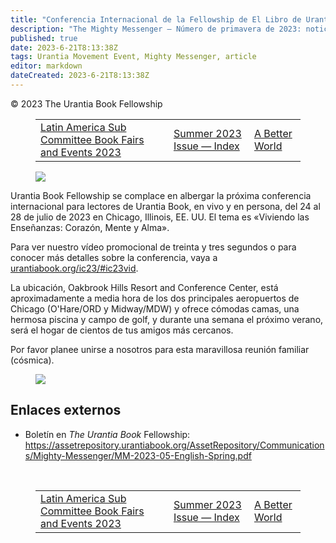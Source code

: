 ```yaml
---
title: "Conferencia Internacional de la Fellowship de El Libro de Urantia 2023 (IC23)"
description: "The Mighty Messenger — Número de primavera de 2023: noticias y opiniones para los lectores de El Libro de Urantia"
published: true
date: 2023-6-21T8:13:38Z
tags: Urantia Movement Event, Mighty Messenger, article
editor: markdown
dateCreated: 2023-6-21T8:13:38Z
---
```


<p class="v-card v-sheet theme--light grey lighten-3 px-2">© 2023 The Urantia Book Fellowship</p>
<figure class="table chapter-navigator">
  <table>
    <tbody>
      <tr>
        <td>
        <a href="/es/article/Latin_America_Sub_Committee_Book_Fairs_Events_2023">
          <span class="mdi mdi-arrow-left-drop-circle"></span><span class="pl-2">Latin America Sub Committee Book Fairs and Events 2023</span>
        </a>
        </td>
        <td>
        <a href="/es/index/articles_mighty_messenger#summer-2023-issue">
          <span class="mdi mdi-book-open-variant"></span><span class="pl-2">Summer 2023 Issue — Index</span>
        </a>
        </td>
        <td>
        <a href="/es/article/David_Glass/A_Better_World">
          <span class="pr-2">A Better World</span><span class="mdi mdi-arrow-right-drop-circle"></span>
        </a>
        </td>
      </tr>
    </tbody>
  </table>
</figure>


<figure id="Figure_1" class="image urantiapedia imagen-estilo-alineación-derecha">
<img src="/image/article/The_Mighty_Messenger/2023_Spring/006.jpg">
</figure>

Urantia Book Fellowship se complace en albergar la próxima conferencia internacional para lectores de Urantia Book, en vivo y en persona, del 24 al 28 de julio de 2023 en Chicago, Illinois, EE. UU. El tema es «Viviendo las Enseñanzas: Corazón, Mente y Alma».

Para ver nuestro vídeo promocional de treinta y tres segundos o para conocer más detalles sobre la conferencia, vaya a [urantiabook.org/ic23/#ic23vid](https://urantiabook.org/ic23/#ic23vid).

La ubicación, Oakbrook Hills Resort and Conference Center, está aproximadamente a media hora de los dos principales aeropuertos de Chicago (O'Hare/ORD y Midway/MDW) y ofrece cómodas camas, una hermosa piscina y campo de golf, y durante una semana el próximo verano, será el hogar de cientos de tus amigos más cercanos.

Por favor planee unirse a nosotros para esta maravillosa reunión familiar (cósmica).

<figure id="Figure_2" class="image urantiapedia">
<img src="/image/article/The_Mighty_Messenger/2023_Spring/007.jpg">
</figure>

## Enlaces externos

* Boletín en _The Urantia Book_ Fellowship: https://assetrepository.urantiabook.org/AssetRepository/Communications/Mighty-Messenger/MM-2023-05-English-Spring.pdf

<br>

<figure class="table chapter-navigator">
  <table>
    <tbody>
      <tr>
        <td>
        <a href="/es/article/Latin_America_Sub_Committee_Book_Fairs_Events_2023">
          <span class="mdi mdi-arrow-left-drop-circle"></span><span class="pl-2">Latin America Sub Committee Book Fairs and Events 2023</span>
        </a>
        </td>
        <td>
        <a href="/es/index/articles_mighty_messenger#summer-2023-issue">
          <span class="mdi mdi-book-open-variant"></span><span class="pl-2">Summer 2023 Issue — Index</span>
        </a>
        </td>
        <td>
        <a href="/es/article/David_Glass/A_Better_World">
          <span class="pr-2">A Better World</span><span class="mdi mdi-arrow-right-drop-circle"></span>
        </a>
        </td>
      </tr>
    </tbody>
  </table>
</figure>
